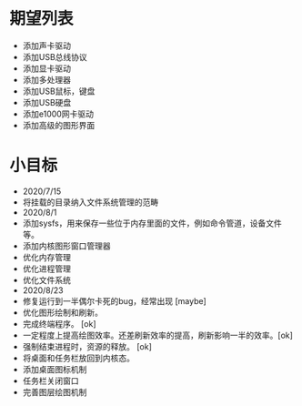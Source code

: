 # 期望列表
* 添加声卡驱动
* 添加USB总线协议
* 添加显卡驱动
* 添加多处理器
* 添加USB鼠标，键盘
* 添加USB硬盘
* 添加e1000网卡驱动
* 添加高级的图形界面

# 小目标
* 2020/7/15
* 将挂载的目录纳入文件系统管理的范畴
* 2020/8/1
* 添加sysfs，用来保存一些位于内存里面的文件，例如命令管道，设备文件等。
* 添加内核图形窗口管理器 
* 优化内存管理
* 优化进程管理
* 优化文件系统
* 2020/8/23
* 修复运行到一半偶尔卡死的bug，经常出现 [maybe]
* 优化图形绘制和刷新。
* 完成终端程序。 [ok]
* 一定程度上提高绘图效率。还差刷新效率的提高，刷新影响一半的效率。[ok]
* 强制结束进程时，资源的释放。 [ok]
* 将桌面和任务栏放回到内核态。
* 添加桌面图标机制
* 任务栏关闭窗口
* 完善图层绘图机制
